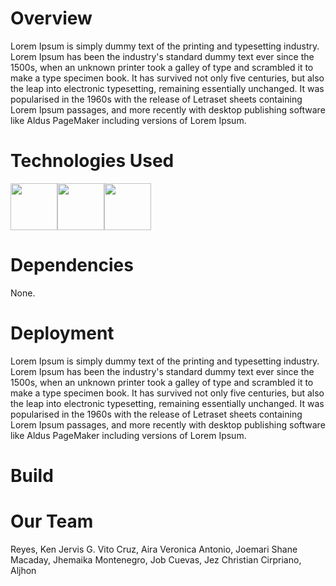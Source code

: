 # Overview

Lorem Ipsum is simply dummy text of the printing and typesetting industry. Lorem Ipsum has been the industry's standard dummy text ever since the 1500s, when an unknown printer took a galley of type and scrambled it to make a type specimen book. It has survived not only five centuries, but also the leap into electronic typesetting, remaining essentially unchanged. It was popularised in the 1960s with the release of Letraset sheets containing Lorem Ipsum passages, and more recently with desktop publishing software like Aldus PageMaker including versions of Lorem Ipsum.

# Technologies Used

<img width="75" height="75" id="js-logo" src="https://github.com/KingNoran/KingNoran/assets/108130291/49180952-a1c8-47fd-b892-3ada94a84e6b" ><img width="75" height="75" id="html-logo" src="https://github.com/KingNoran/KingNoran/assets/108130291/85fb7cb9-f50a-4c14-9795-390a8932f060" ><img width="75" height="75" id="css-logo" src="https://github.com/KingNoran/KingNoran/assets/108130291/fb0e3a4e-9bf9-430c-a334-8fe99daa89a7" >

# Dependencies

None.

# Deployment

Lorem Ipsum is simply dummy text of the printing and typesetting industry. Lorem Ipsum has been the industry's standard dummy text ever since the 1500s, when an unknown printer took a galley of type and scrambled it to make a type specimen book. It has survived not only five centuries, but also the leap into electronic typesetting, remaining essentially unchanged. It was popularised in the 1960s with the release of Letraset sheets containing Lorem Ipsum passages, and more recently with desktop publishing software like Aldus PageMaker including versions of Lorem Ipsum.

# Build

# Our Team

Reyes, Ken Jervis G.
Vito Cruz, Aira Veronica
Antonio, Joemari Shane
Macaday, Jhemaika
Montenegro, Job
Cuevas, Jez Christian
Cirpriano, Aljhon
